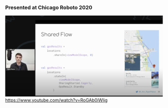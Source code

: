 ### Presented at Chicago Roboto 2020
[![ChicagoRoboto2020](SharedThumbnail.png)](https://www.youtube.com/watch?v=RoGAb0iWljg "ChicagoRoboto2020")
https://www.youtube.com/watch?v=RoGAb0iWljg
